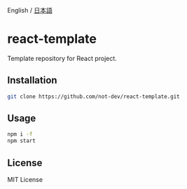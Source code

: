 English / [日本語](./README_JP.md)

<!-- ![](./res/) -->

# react-template

Template repository for React project.

## Installation

```sh
git clone https://github.com/not-dev/react-template.git
```

## Usage

```sh
npm i -f
npm start
```

## License

MIT License
